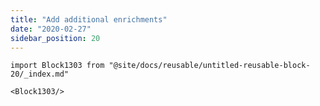 ```yaml
---
title: "Add additional enrichments"
date: "2020-02-27"
sidebar_position: 20
---
```


```mdx-code-block
import Block1303 from "@site/docs/reusable/untitled-reusable-block-20/_index.md"

<Block1303/>
```
